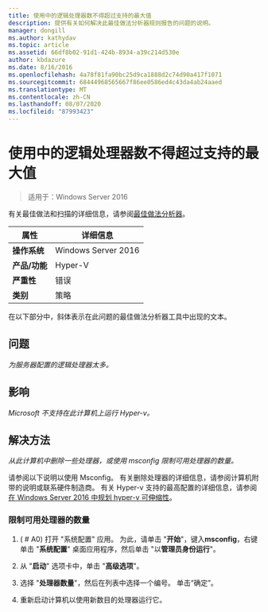 ```yaml
---
title: 使用中的逻辑处理器数不得超过支持的最大值
description: 提供有关如何解决此最佳做法分析器规则报告的问题的说明。
manager: dongill
ms.author: kathydav
ms.topic: article
ms.assetid: 66df8b02-91d1-424b-8934-a39c214d530e
author: kbdazure
ms.date: 8/16/2016
ms.openlocfilehash: 4a78f81fa90bc25d9ca1888d2c74d90a417f1071
ms.sourcegitcommit: 68444968565667f86ee0586ed4c43da4ab24aaed
ms.translationtype: MT
ms.contentlocale: zh-CN
ms.lasthandoff: 08/07/2020
ms.locfileid: "87993423"
---
```

# <a name="the-number-of-logical-processors-in-use-must-not-exceed-the-supported-maximum"></a>使用中的逻辑处理器数不得超过支持的最大值

>适用于：Windows Server 2016

有关最佳做法和扫描的详细信息，请参阅[最佳做法分析器](https://go.microsoft.com/fwlink/?LinkId=122786)。

|属性|详细信息|
|-|-|
|**操作系统**|Windows Server 2016|
|**产品/功能**|Hyper-V|
|**严重性**|错误|
|**类别**|策略|

在以下部分中，斜体表示在此问题的最佳做法分析器工具中出现的文本。

## <a name="issue"></a>问题

*为服务器配置的逻辑处理器太多。*

## <a name="impact"></a>影响

*Microsoft 不支持在此计算机上运行 Hyper-v。*

## <a name="resolution"></a>解决方法

*从此计算机中删除一些处理器，或使用 msconfig 限制可用处理器的数量。*

请参阅以下说明以使用 Msconfig。 有关删除处理器的详细信息，请参阅计算机附带的说明或联系硬件制造商。 有关 Hyper-v 支持的最高配置的详细信息，请参阅[在 Windows Server 2016 中规划 hyper-v 可伸缩性](../plan/plan-hyper-v-scalability-in-windows-server.md)。

### <a name="to-limit-the-number-of-available-processors"></a>限制可用处理器的数量

1.   ( # A0) 打开 "系统配置" 应用。 为此，请单击 "**开始**"，键入**msconfig**，右键单击 "**系统配置**" 桌面应用程序，然后单击 "以**管理员身份运行**"。

2.  从 "**启动**" 选项卡中，单击 "**高级选项**"。

3.  选择 "**处理器数量**"，然后在列表中选择一个编号。 单击“确定”。

4.  重新启动计算机以使用新数目的处理器运行它。
